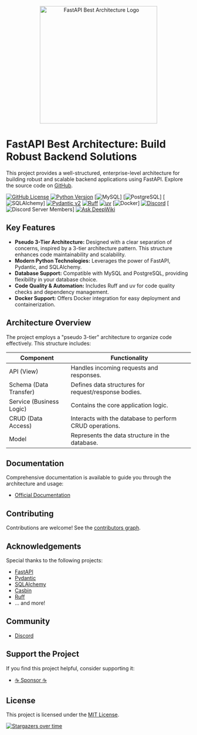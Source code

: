<div align="center">
  <img alt="FastAPI Best Architecture Logo" width="320" src="https://wu-clan.github.io/picx-images-hosting/logo/fba.png">
</div>

# FastAPI Best Architecture: Build Robust Backend Solutions

This project provides a well-structured, enterprise-level architecture for building robust and scalable backend applications using FastAPI.  Explore the source code on [GitHub](https://github.com/fastapi-practices/fastapi_best_architecture).

[![GitHub License](https://img.shields.io/github/license/fastapi-practices/fastapi_best_architecture)](https://github.com/fastapi-practices/fastapi_best_architecture/blob/master/LICENSE)
[![Python Version](https://img.shields.io/badge/python-3.10%2B-blue)](https://www.python.org/downloads/)
[![MySQL](https://img.shields.io/badge/MySQL-8.0%2B-%2300758f)]
[![PostgreSQL](https://img.shields.io/badge/PostgreSQL-16.0%2B-%23336791)]
[![SQLAlchemy](https://img.shields.io/badge/SQLAlchemy-2.0-%23778877)]
[![Pydantic v2](https://img.shields.io/endpoint?url=https://raw.githubusercontent.com/pydantic/pydantic/main/docs/badge/v2.json)](https://pydantic.dev)
[![Ruff](https://img.shields.io/endpoint?url=https://raw.githubusercontent.com/astral-sh/ruff/main/assets/badge/v2.json)](https://github.com/astral-sh/ruff)
[![uv](https://img.shields.io/endpoint?url=https://raw.githubusercontent.com/astral-sh/uv/main/assets/badge/v0.json)](https://github.com/astral-sh/uv)
[![Docker](https://img.shields.io/badge/Docker-%232496ED?logo=docker&logoColor=white)]
[![Discord](https://img.shields.io/badge/Discord-%235865F2.svg?logo=discord&logoColor=white)](https://discord.com/invite/yNN3wTbVAC)
[![Discord Server Members](https://img.shields.io/discord/1185035164577972344)]
[![Ask DeepWiki](https://deepwiki.com/badge.svg)](https://deepwiki.com/fastapi-practices/fastapi_best_architecture)

## Key Features

*   **Pseudo 3-Tier Architecture:** Designed with a clear separation of concerns, inspired by a 3-tier architecture pattern. This structure enhances code maintainability and scalability.
*   **Modern Python Technologies:** Leverages the power of FastAPI, Pydantic, and SQLAlchemy.
*   **Database Support:** Compatible with MySQL and PostgreSQL, providing flexibility in your database choice.
*   **Code Quality & Automation:**  Includes Ruff and uv for code quality checks and dependency management.
*   **Docker Support:**  Offers Docker integration for easy deployment and containerization.

## Architecture Overview

The project employs a "pseudo 3-tier" architecture to organize code effectively. This structure includes:

| Component       | Functionality                                          |
|----------------|--------------------------------------------------------|
| API (View)      | Handles incoming requests and responses.              |
| Schema (Data Transfer) | Defines data structures for request/response bodies. |
| Service (Business Logic)  | Contains the core application logic.                  |
| CRUD (Data Access)  | Interacts with the database to perform CRUD operations.   |
| Model           | Represents the data structure in the database.        |

## Documentation

Comprehensive documentation is available to guide you through the architecture and usage:

*   [Official Documentation](https://fastapi-practices.github.io/fastapi_best_architecture_docs/)

## Contributing

Contributions are welcome!  See the [contributors graph](https://github.com/fastapi-practices/fastapi_best_architecture/graphs/contributors).

## Acknowledgements

Special thanks to the following projects:

*   [FastAPI](https://fastapi.tiangolo.com/)
*   [Pydantic](https://docs.pydantic.dev/latest/)
*   [SQLAlchemy](https://docs.sqlalchemy.org/en/20/)
*   [Casbin](https://casbin.org/zh/)
*   [Ruff](https://beta.ruff.rs/docs/)
*   ... and more!

## Community

*   [Discord](https://wu-clan.github.io/homepage/)

## Support the Project

If you find this project helpful, consider supporting it:

*   [:coffee: Sponsor :coffee:](https://wu-clan.github.io/sponsor/)

## License

This project is licensed under the [MIT License](https://github.com/fastapi-practices/fastapi_best_architecture/blob/master/LICENSE).

[![Stargazers over time](https://starchart.cc/fastapi-practices/fastapi_best_architecture.svg?variant=adaptive)](https://starchart.cc/fastapi-practices/fastapi_best_architecture)